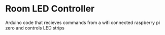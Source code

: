# Room LED Controller
Arduino code that recieves commands from a wifi connected raspberry pi zero and controls LED strips 
